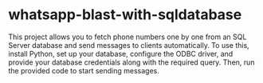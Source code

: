 # whatsapp-blast-with-sqldatabase
This project allows you to fetch phone numbers one by one from an SQL Server database and send messages to clients automatically. To use this, install Python, set up your database, configure the ODBC driver, and provide your database credentials along with the required query. Then, run the provided code to start sending messages.
